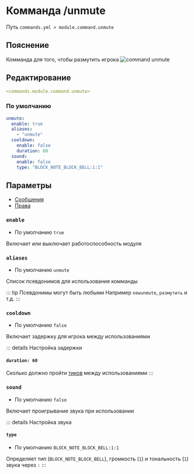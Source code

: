 # Комманда /unmute
Путь `commands.yml > module.command.unmute`

## Пояснение
Комманда для того, чтобы размутить игрока
![command unmute](/commandunmute.png)

## Редактирование
```yaml
<commands.module.command.unmute>
```

### По умолчанию
```yaml
unmute:
  enable: true
  aliases:
    - "unmute"
  cooldown:
    enable: false
    duration: 60
  sound:
    enable: false
    type: "BLOCK_NOTE_BLOCK_BELL:1:1"
```

## Параметры

- [Сообщения](/en/messages/ru_ru/module/command/unmute/)
- [Права](/en/permissions/module/command/unmute/)

### `enable`
- По умолчанию `true`

Включает или выключает работоспособность модуля

### `aliases`
- По умолчанию `unmute`

Список псевдонимов для использования комманды

::: tip Псевдонимы могут быть любыми
Например `newunmute`, `размутить` и т.д.
:::

### `cooldown`
- По умолчанию `false`

Включает задержку для игрока между использованиями

::: details Настройка задержки
#### `duration: 60`

Сколько должно пройти [тиков](https://ru.minecraft.wiki/w/%D0%A2%D0%B0%D0%BA%D1%82) между использованиями
:::

### `sound`
- По умолчанию `false`

Включает проигрывание звука при использовании

::: details Настройка звука
#### `type`
- По умолчанию `BLOCK_NOTE_BLOCK_BELL:1:1`

Определяет тип (`BLOCK_NOTE_BLOCK_BELL`), громкость (`1`) и тональность (`1`) звука через `:`
:::